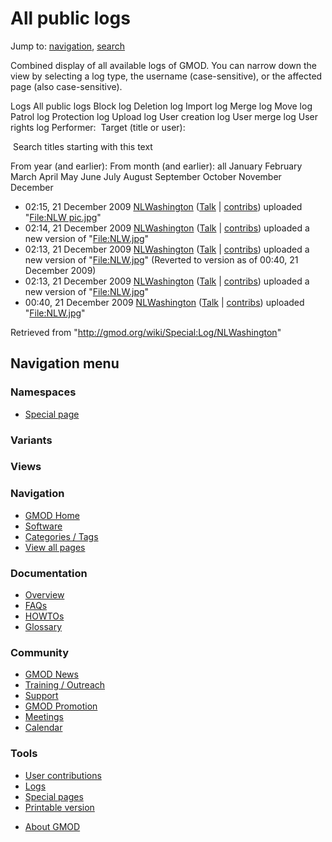 <div id="mw-page-base" class="noprint">

</div>

<div id="mw-head-base" class="noprint">

</div>

<div id="content" class="mw-body" role="main">

<span id="top"></span>

<div id="mw-js-message" style="display:none;">

</div>



# <span dir="auto">All public logs</span>

<div id="bodyContent">

<div id="contentSub">

</div>

<div id="jump-to-nav" class="mw-jump">

Jump to: [navigation](#mw-navigation), [search](#p-search)

</div>

<div id="mw-content-text">

Combined display of all available logs of GMOD. You can narrow down the
view by selecting a log type, the username (case-sensitive), or the
affected page (also case-sensitive).

Logs All public logs Block log Deletion log Import log Merge log Move
log Patrol log Protection log Upload log User creation log User merge
log User rights log <span style="white-space: nowrap">Performer: </span>
<span style="white-space: nowrap">Target (title or user): </span>

 Search titles starting with this text

From year (and earlier): From month (and earlier): all January February
March April May June July August September October November December

- 02:15, 21 December 2009
  <a href="/wiki/User:NLWashington" class="mw-userlink"
  title="User:NLWashington">NLWashington</a>
  <span class="mw-usertoollinks">(<a
  href="/mediawiki/index.php?title=User_talk:NLWashington&amp;action=edit&amp;redlink=1"
  class="new"
  title="User talk:NLWashington (page does not exist)">Talk</a> \|
  [contribs](/wiki/Special:Contributions/NLWashington "Special:Contributions/NLWashington"))</span>
  uploaded "[File:NLW
  pic.jpg](/wiki/File:NLW_pic.jpg "File:NLW pic.jpg")"
- 02:14, 21 December 2009
  <a href="/wiki/User:NLWashington" class="mw-userlink"
  title="User:NLWashington">NLWashington</a>
  <span class="mw-usertoollinks">(<a
  href="/mediawiki/index.php?title=User_talk:NLWashington&amp;action=edit&amp;redlink=1"
  class="new"
  title="User talk:NLWashington (page does not exist)">Talk</a> \|
  [contribs](/wiki/Special:Contributions/NLWashington "Special:Contributions/NLWashington"))</span>
  uploaded a new version of
  "[File:NLW.jpg](/wiki/File:NLW.jpg "File:NLW.jpg")"
- 02:13, 21 December 2009
  <a href="/wiki/User:NLWashington" class="mw-userlink"
  title="User:NLWashington">NLWashington</a>
  <span class="mw-usertoollinks">(<a
  href="/mediawiki/index.php?title=User_talk:NLWashington&amp;action=edit&amp;redlink=1"
  class="new"
  title="User talk:NLWashington (page does not exist)">Talk</a> \|
  [contribs](/wiki/Special:Contributions/NLWashington "Special:Contributions/NLWashington"))</span>
  uploaded a new version of
  "[File:NLW.jpg](/wiki/File:NLW.jpg "File:NLW.jpg")"
  <span class="comment">(Reverted to version as of 00:40, 21 December
  2009)</span>
- 02:13, 21 December 2009
  <a href="/wiki/User:NLWashington" class="mw-userlink"
  title="User:NLWashington">NLWashington</a>
  <span class="mw-usertoollinks">(<a
  href="/mediawiki/index.php?title=User_talk:NLWashington&amp;action=edit&amp;redlink=1"
  class="new"
  title="User talk:NLWashington (page does not exist)">Talk</a> \|
  [contribs](/wiki/Special:Contributions/NLWashington "Special:Contributions/NLWashington"))</span>
  uploaded a new version of
  "[File:NLW.jpg](/wiki/File:NLW.jpg "File:NLW.jpg")"
- 00:40, 21 December 2009
  <a href="/wiki/User:NLWashington" class="mw-userlink"
  title="User:NLWashington">NLWashington</a>
  <span class="mw-usertoollinks">(<a
  href="/mediawiki/index.php?title=User_talk:NLWashington&amp;action=edit&amp;redlink=1"
  class="new"
  title="User talk:NLWashington (page does not exist)">Talk</a> \|
  [contribs](/wiki/Special:Contributions/NLWashington "Special:Contributions/NLWashington"))</span>
  uploaded "[File:NLW.jpg](/wiki/File:NLW.jpg "File:NLW.jpg")"

</div>

<div class="printfooter">

Retrieved from "<http://gmod.org/wiki/Special:Log/NLWashington>"

</div>

<div id="catlinks" class="catlinks catlinks-allhidden">

</div>

<div class="visualClear">

</div>

</div>

</div>

<div id="mw-navigation">

## Navigation menu

<div id="mw-head">



<div id="left-navigation">

<div id="p-namespaces" class="vectorTabs" role="navigation"
aria-labelledby="p-namespaces-label">

### Namespaces

- <span id="ca-nstab-special">[Special
  page](/wiki/Special:Log/NLWashington "This is a special page, you cannot edit the page itself")</span>

</div>

<div id="p-variants" class="vectorMenu emptyPortlet" role="navigation"
aria-labelledby="p-variants-label">

### 

### Variants[](#)

<div class="menu">

</div>

</div>

</div>

<div id="right-navigation">

<div id="p-views" class="vectorTabs emptyPortlet" role="navigation"
aria-labelledby="p-views-label">

### Views

</div>



</div>



</div>

</div>

</div>

<div id="mw-panel">

<div id="p-logo" role="banner">

<a href="/wiki/Main_Page"
style="background-image: url(http://gmod.org/images/GMOD-cogs.png);"
title="Visit the main page"></a>

</div>

<div id="p-Navigation" class="portal" role="navigation"
aria-labelledby="p-Navigation-label">

### Navigation

<div class="body">

- <span id="n-GMOD-Home">[GMOD Home](/wiki/Main_Page)</span>
- <span id="n-Software">[Software](/wiki/GMOD_Components)</span>
- <span id="n-Categories-.2F-Tags">[Categories /
  Tags](/wiki/Categories)</span>
- <span id="n-View-all-pages">[View all
  pages](/wiki/Special:AllPages)</span>

</div>

</div>

<div id="p-Documentation" class="portal" role="navigation"
aria-labelledby="p-Documentation-label">

### Documentation

<div class="body">

- <span id="n-Overview">[Overview](/wiki/Overview)</span>
- <span id="n-FAQs">[FAQs](/wiki/Category:FAQ)</span>
- <span id="n-HOWTOs">[HOWTOs](/wiki/Category:HOWTO)</span>
- <span id="n-Glossary">[Glossary](/wiki/Glossary)</span>

</div>

</div>

<div id="p-Community" class="portal" role="navigation"
aria-labelledby="p-Community-label">

### Community

<div class="body">

- <span id="n-GMOD-News">[GMOD News](/wiki/GMOD_News)</span>
- <span id="n-Training-.2F-Outreach">[Training /
  Outreach](/wiki/Training_and_Outreach)</span>
- <span id="n-Support">[Support](/wiki/Support)</span>
- <span id="n-GMOD-Promotion">[GMOD
  Promotion](/wiki/GMOD_Promotion)</span>
- <span id="n-Meetings">[Meetings](/wiki/Meetings)</span>
- <span id="n-Calendar">[Calendar](/wiki/Calendar)</span>

</div>

</div>

<div id="p-tb" class="portal" role="navigation"
aria-labelledby="p-tb-label">

### Tools

<div class="body">

- <span id="t-contributions">[User
  contributions](/wiki/Special:Contributions/NLWashington "A list of contributions of this user")</span>
- <span id="t-log">[Logs](/wiki/Special:Log/NLWashington)</span>
- <span id="t-specialpages"><a href="/wiki/Special:SpecialPages" accesskey="q"
  title="A list of all special pages [q]">Special pages</a></span>
- <span id="t-print"><a
  href="/mediawiki/index.php?title=Special:Log/NLWashington&amp;printable=yes"
  rel="alternate" accesskey="p"
  title="Printable version of this page [p]">Printable version</a></span>

</div>

</div>

</div>

</div>

<div id="footer" role="contentinfo">

- <span id="footer-places-about">[About
  GMOD](/wiki/GMOD:About "GMOD:About")</span>

<!-- -->






</div>
